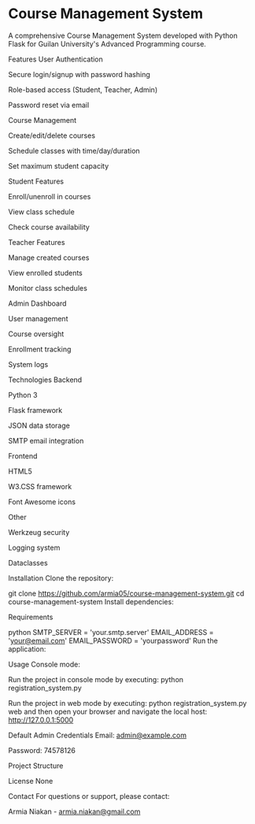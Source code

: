 # Course Management System

A comprehensive Course Management System developed with Python Flask for Guilan University's Advanced Programming course.

Features
User Authentication

Secure login/signup with password hashing

Role-based access (Student, Teacher, Admin)

Password reset via email

Course Management

Create/edit/delete courses

Schedule classes with time/day/duration

Set maximum student capacity

Student Features

Enroll/unenroll in courses

View class schedule

Check course availability

Teacher Features

Manage created courses

View enrolled students

Monitor class schedules

Admin Dashboard

User management

Course oversight

Enrollment tracking

System logs

Technologies
Backend

Python 3

Flask framework

JSON data storage

SMTP email integration

Frontend

HTML5

W3.CSS framework

Font Awesome icons

Other

Werkzeug security

Logging system

Dataclasses

Installation
Clone the repository:


git clone https://github.com/armia05/course-management-system.git
cd course-management-system
Install dependencies:

Requirements


python
SMTP_SERVER = 'your.smtp.server'
EMAIL_ADDRESS = 'your@email.com'
EMAIL_PASSWORD = 'yourpassword'
Run the application:

Usage
Console mode:

Run the project in console mode by executing: python registration_system.py

Run the project in web mode by executing: python registration_system.py web and then open your browser and navigate the local host: http://127.0.0.1:5000

Default Admin Credentials
Email: admin@example.com

Password: 74578126

Project Structure

License
None

Contact
For questions or support, please contact:

Armia Niakan - armia.niakan@gmail.com
